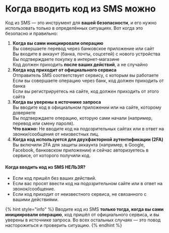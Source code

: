 # Когда вводить код из SMS можно

Код из SMS — это инструмент для **вашей безопасности**, и его нужно использовать только в определённых ситуациях. Вот когда это безопасно и правильно:

1. **Когда вы сами инициировали операцию**\
   Вы совершаете перевод через банковское приложение или сайт\
   Вы входите в аккаунт (банка, почты, соцсетей) с нового устройства\
   Вы подтверждаете покупку в интернет-магазине\
   Код должен приходить **после ваших действий**, а не случайно
2. **Когда код приходит от официального сервиса**\
   Отправитель SMS соответствует сервису, с которым вы работаете\
   Если вы совершаете операцию через банк, код должен приходить от банка\
   Если вы регистрируетесь на сайте, код должен приходить от этого сайта
3. **Когда вы уверены в источнике запроса**\
   Вы вводите код в официальном приложении или на сайте, которому доверяете\
   Вы подтверждаете операцию, которую сами начали (например, перевод или смену пароля).\
   **Что важно:** Не вводите код на подозрительных сайтах или в ответ на звонки/сообщения от неизвестных лиц.
4. **Когда код используется для двухфакторной аутентификации (2FA)**\
   Вы включили 2FA для защиты аккаунта (например, в Google, Facebook, банковском приложении) и сейчас авторизуетесь в сервисе, от которого получили код.&#x20;

#### **Когда вводить код из SMS НЕЛЬЗЯ?**

* Если код пришёл без ваших действий.
* Если вас просят ввести код на подозрительном сайте или в ответ на звонок/сообщение.
* Если код приходит от неизвестного сервиса, не связанного с вашими действиями.

{% hint style="info" %}
Вводите код из SMS **только тогда, когда вы сами инициировали операцию**, код пришёл от официального сервиса, и вы уверены в источнике запроса. Во всех остальных случаях — это повод насторожиться и проверить ситуацию.
{% endhint %}
